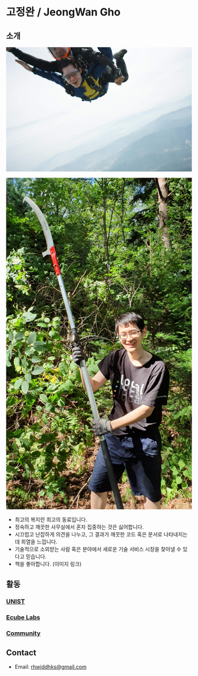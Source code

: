 # 고정완 / JeongWan Gho

## 소개

![sky](./img/sky.jpeg)

![mountain](./img/mountain.jpeg)

- 최고의 복지란 최고의 동료입니다.
- 정숙하고 깨끗한 사무실에서 혼자 집중하는 것은 싫어합니다.
- 시끄럽고 난잡하게 의견을 나누고, 그 결과가 깨끗한 코드 혹은 문서로 나타내지는데 희열을 느낍니다.
- 기술적으로 소외받는 사람 혹은 분야에서 새로운 기술 서비스 시장을 찾아낼 수 있다고 믿습니다.
- 책을 좋아합니다. (이미지 링크)

## 활동

### [UNIST](./unist)

### [Ecube Labs](./ecubelabs)

### [Community](./community)

## Contact

- Email: rhwjddhks@gmail.com

